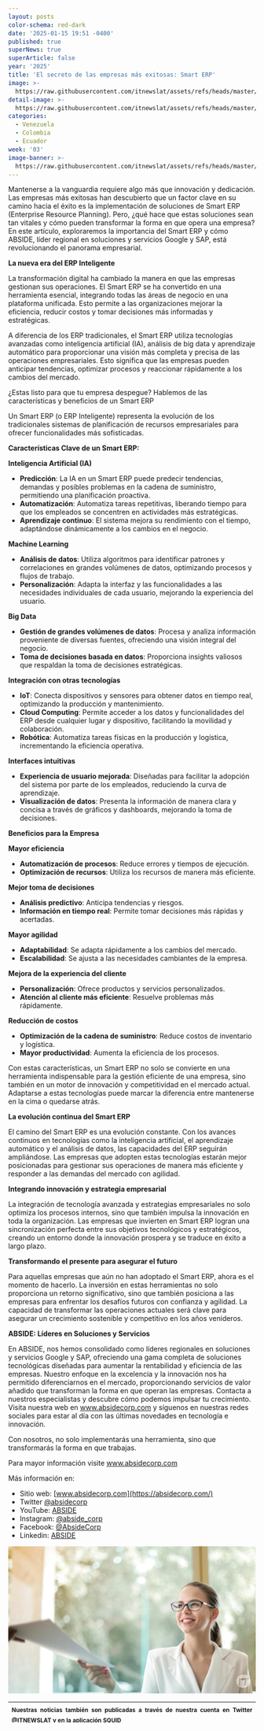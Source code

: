 ```yaml
---
layout: posts
color-schema: red-dark
date: '2025-01-15 19:51 -0400'
published: true
superNews: true
superArticle: false
year: '2025'
title: 'El secreto de las empresas más exitosas: Smart ERP'
image: >-
  https://raw.githubusercontent.com/itnewslat/assets/refs/heads/master/img/540x320/ABSIDE-25-01-p.jpg
detail-image: >-
  https://raw.githubusercontent.com/itnewslat/assets/refs/heads/master/img/1024x680/ABSIDE-25-01-g.jpg
categories:
  - Venezuela
  - Colombia
  - Ecuador
week: '03'
image-banner: >-
  https://raw.githubusercontent.com/itnewslat/assets/refs/heads/master/img/1200x450/ABSIDE-25-01-l.jpg
---
```

Mantenerse a la vanguardia requiere algo más que innovación y dedicación. Las empresas más exitosas han descubierto que un factor clave en su camino hacia el éxito es la implementación de soluciones de Smart ERP (Enterprise Resource Planning). Pero, ¿qué hace que estas soluciones sean tan vitales y cómo pueden transformar la forma en que opera una empresa? En este artículo, exploraremos la importancia del Smart ERP y cómo ABSIDE, líder regional en soluciones y servicios Google y SAP, está revolucionando el panorama empresarial.

**La nueva era del ERP Inteligente**

La transformación digital ha cambiado la manera en que las empresas gestionan sus operaciones. El Smart ERP se ha convertido en una herramienta esencial, integrando todas las áreas de negocio en una plataforma unificada. Esto permite a las organizaciones mejorar la eficiencia, reducir costos y tomar decisiones más informadas y estratégicas.

A diferencia de los ERP tradicionales, el Smart ERP utiliza tecnologías avanzadas como inteligencia artificial (IA), análisis de big data y aprendizaje automático para proporcionar una visión más completa y precisa de las operaciones empresariales. Esto significa que las empresas pueden anticipar tendencias, optimizar procesos y reaccionar rápidamente a los cambios del mercado.

¿Estas listo para que tu empresa despegue? Hablemos de las características y beneficios de un Smart ERP

Un Smart ERP (o ERP Inteligente) representa la evolución de los tradicionales sistemas de planificación de recursos empresariales para ofrecer funcionalidades más sofisticadas.

**Características Clave de un Smart ERP:**

**Inteligencia Artificial (IA)**

- **Predicción**: La IA en un Smart ERP puede predecir tendencias, demandas y posibles problemas en la cadena de suministro, permitiendo una planificación proactiva.
- **Automatización**: Automatiza tareas repetitivas, liberando tiempo para que los empleados se concentren en actividades más estratégicas.
- **Aprendizaje continuo**: El sistema mejora su rendimiento con el tiempo, adaptándose dinámicamente a los cambios en el negocio.

**Machine Learning**

- **Análisis de datos**: Utiliza algoritmos para identificar patrones y correlaciones en grandes volúmenes de datos, optimizando procesos y flujos de trabajo.
- **Personalización**: Adapta la interfaz y las funcionalidades a las necesidades individuales de cada usuario, mejorando la experiencia del usuario.

**Big Data**

- **Gestión de grandes volúmenes de datos**: Procesa y analiza información proveniente de diversas fuentes, ofreciendo una visión integral del negocio.
- **Toma de decisiones basada en datos**: Proporciona insights valiosos que respaldan la toma de decisiones estratégicas.

**Integración con otras tecnologías**

- **IoT**: Conecta dispositivos y sensores para obtener datos en tiempo real, optimizando la producción y mantenimiento.
- **Cloud Computing**: Permite acceder a los datos y funcionalidades del ERP desde cualquier lugar y dispositivo, facilitando la movilidad y colaboración.
- **Robótica**: Automatiza tareas físicas en la producción y logística, incrementando la eficiencia operativa.

**Interfaces intuitivas**

- **Experiencia de usuario mejorada**: Diseñadas para facilitar la adopción del sistema por parte de los empleados, reduciendo la curva de aprendizaje.
- **Visualización de datos**: Presenta la información de manera clara y concisa a través de gráficos y dashboards, mejorando la toma de decisiones.

**Beneficios para la Empresa**

**Mayor eficiencia**

- **Automatización de procesos**: Reduce errores y tiempos de ejecución.
- **Optimización de recursos**: Utiliza los recursos de manera más eficiente.

**Mejor toma de decisiones**

- **Análisis predictivo**: Anticipa tendencias y riesgos.
- **Información en tiempo real**: Permite tomar decisiones más rápidas y acertadas.

**Mayor agilidad**

- **Adaptabilidad**: Se adapta rápidamente a los cambios del mercado.
- **Escalabilidad**: Se ajusta a las necesidades cambiantes de la empresa.

**Mejora de la experiencia del cliente**

- **Personalización**: Ofrece productos y servicios personalizados.
- **Atención al cliente más eficiente**: Resuelve problemas más rápidamente.

**Reducción de costos**

- **Optimización de la cadena de suministro**: Reduce costos de inventario y logística.
- **Mayor productividad**: Aumenta la eficiencia de los procesos.

Con estas características, un Smart ERP no solo se convierte en una herramienta indispensable para la gestión eficiente de una empresa, sino también en un motor de innovación y competitividad en el mercado actual. Adaptarse a estas tecnologías puede marcar la diferencia entre mantenerse en la cima o quedarse atrás.

**La evolución continua del Smart ERP**

El camino del Smart ERP es una evolución constante. Con los avances continuos en tecnologías como la inteligencia artificial, el aprendizaje automático y el análisis de datos, las capacidades del ERP seguirán ampliándose. Las empresas que adopten estas tecnologías estarán mejor posicionadas para gestionar sus operaciones de manera más eficiente y responder a las demandas del mercado con agilidad.

**Integrando innovación y estrategia empresarial**

La integración de tecnología avanzada y estrategias empresariales no solo optimiza los procesos internos, sino que también impulsa la innovación en toda la organización. Las empresas que invierten en Smart ERP logran una sincronización perfecta entre sus objetivos tecnológicos y estratégicos, creando un entorno donde la innovación prospera y se traduce en éxito a largo plazo.

**Transformando el presente para asegurar el futuro**

Para aquellas empresas que aún no han adoptado el Smart ERP, ahora es el momento de hacerlo. La inversión en estas herramientas no solo proporciona un retorno significativo, sino que también posiciona a las empresas para enfrentar los desafíos futuros con confianza y agilidad. La capacidad de transformar las operaciones actuales será clave para asegurar un crecimiento sostenible y competitivo en los años venideros.

**ABSIDE: Líderes en Soluciones y Servicios**

En ABSIDE, nos hemos consolidado como líderes regionales en soluciones y servicios Google y SAP, ofreciendo una gama completa de soluciones tecnológicas diseñadas para aumentar la rentabilidad y eficiencia de las empresas. Nuestro enfoque en la excelencia y la innovación nos ha permitido diferenciarnos en el mercado, proporcionando servicios de valor añadido que transforman la forma en que operan las empresas. Contacta a nuestros especialistas y descubre cómo podemos impulsar tu crecimiento. Visita nuestra web en www.absidecorp.com y síguenos en nuestras redes sociales para estar al día con las últimas novedades en tecnología e innovación.

Con nosotros, no solo implementarás una herramienta, sino que transformarás la forma en que trabajas.

Para mayor información visite www.absidecorp.com

Más información en: 
- Sitio web: [www.absidecorp.com](https://absidecorp.com/) 
- Twitter [@absidecorp](https://twitter.com/absidecorp) 
- YouTube: [ABSIDE](https://www.youtube.com/channel/UCbWqhlxlMXwjdajMh9AP8bQ) 
- Instagram: [@abside_corp](https://www.instagram.com/abside_corp/) 
- Facebook: [@AbsideCorp](https://www.facebook.com/AbsideCorp/) 
- Linkedin: [ABSIDE](https://www.linkedin.com/company/abside/posts/?feedView=all)

![](https://raw.githubusercontent.com/itnewslat/assets/refs/heads/master/img/540x320/ABSIDE-25-01-p.jpg)

<table style="height: 42px;" width="569">
<tbody>
<tr>
<td style="text-align: justify;"><sub><strong>Nuestras noticias también son publicadas a través de nuestra cuenta en Twitter <a href="https://twitter.com/itnewslat?lang=es">@ITNEWSLAT</a> y en la aplicación <a href="https://squidapp.co/en/">SQUID</a></strong></sub></td>
</tr>
</tbody>
</table>